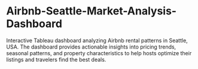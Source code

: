 # Airbnb-Seattle-Market-Analysis-Dashboard
Interactive Tableau dashboard analyzing Airbnb rental patterns in Seattle, USA. The dashboard provides actionable insights into pricing trends, seasonal patterns, and property characteristics to help hosts optimize their listings and travelers find the best deals.

